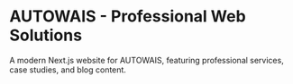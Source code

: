 # AUTOWAIS - Professional Web Solutions

A modern Next.js website for AUTOWAIS, featuring professional services, case studies, and blog content.

